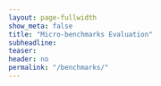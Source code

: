```yaml
---
layout: page-fullwidth
show_meta: false
title: "Micro-benchmarks Evaluation"
subheadline:
teaser:
header: no
permalink: "/benchmarks/"
---
```

